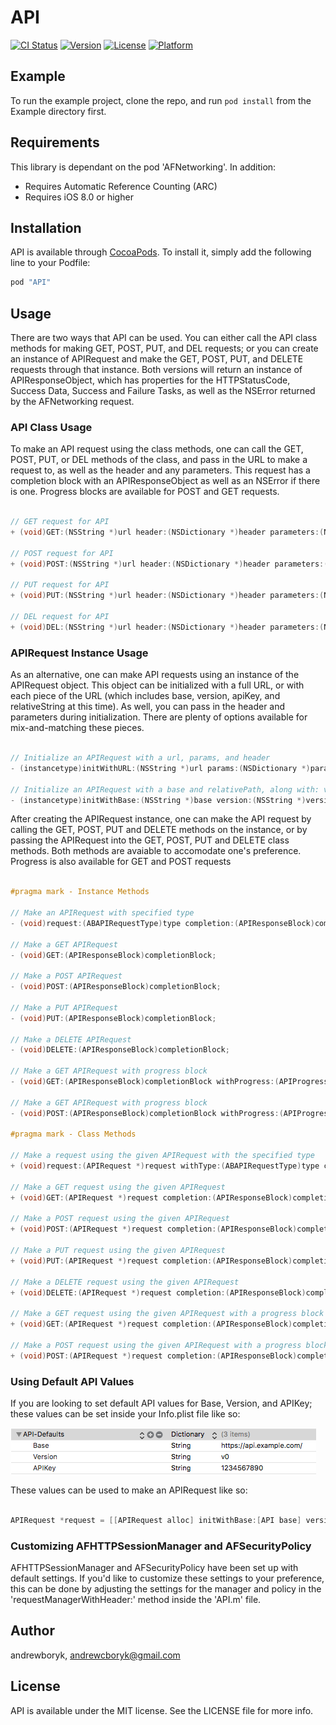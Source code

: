 # API

[![CI Status](http://img.shields.io/travis/andrewboryk/API.svg?style=flat)](https://travis-ci.org/andrewboryk/API)
[![Version](https://img.shields.io/cocoapods/v/API.svg?style=flat)](http://cocoapods.org/pods/API)
[![License](https://img.shields.io/cocoapods/l/API.svg?style=flat)](http://cocoapods.org/pods/API)
[![Platform](https://img.shields.io/cocoapods/p/API.svg?style=flat)](http://cocoapods.org/pods/API)

## Example

To run the example project, clone the repo, and run `pod install` from the Example directory first.

## Requirements

This library is dependant on the pod 'AFNetworking'. In addition:

* Requires Automatic Reference Counting (ARC)
* Requires iOS 8.0 or higher

## Installation

API is available through [CocoaPods](http://cocoapods.org). To install
it, simply add the following line to your Podfile:

```ruby
pod "API"
```

## Usage

There are two ways that API can be used. You can either call the API class methods for making GET, POST, PUT, and DEL requests; or you can create an instance of APIRequest and make the GET, POST, PUT, and DELETE requests through that instance. Both versions will return an instance of APIResponseObject, which has properties for the HTTPStatusCode, Success Data, Success and Failure Tasks, as well as the NSError returned by the AFNetworking request.

### API Class Usage

To make an API request using the class methods, one can call the GET, POST, PUT, or DEL methods of the class, and pass in the URL to make a request to, as well as the header and any parameters. This request has a completion block with an APIResponseObject as well as an NSError if there is one. Progress blocks are available for POST and GET requests.

```objective-c

// GET request for API
+ (void)GET:(NSString *)url header:(NSDictionary *)header parameters:(NSDictionary *)params progress:(APIProgressBlock)progressBlock completion:(APIResponseBlock)completionBlock;

// POST request for API
+ (void)POST:(NSString *)url header:(NSDictionary *)header parameters:(NSDictionary *)params progress:(APIProgressBlock)progressBlock completion:(APIResponseBlock)completionBlock;

// PUT request for API
+ (void)PUT:(NSString *)url header:(NSDictionary *)header parameters:(NSDictionary *)params completion:(APIResponseBlock)completionBlock;

// DEL request for API
+ (void)DEL:(NSString *)url header:(NSDictionary *)header parameters:(NSDictionary *)params completion:(APIResponseBlock)completionBlock;

```

### APIRequest Instance Usage

As an alternative, one can make API requests using an instance of the APIRequest object. This object can be initialized with a full URL, or with each piece of the URL (which includes base, version, apiKey, and relativeString at this time). As well, you can pass in the header and parameters during initialization. There are plenty of options available for mix-and-matching these pieces.

```objective-c

// Initialize an APIRequest with a url, params, and header
- (instancetype)initWithURL:(NSString *)url params:(NSDictionary *)params header:(NSDictionary *)header;

// Initialize an APIRequest with a base and relativePath, along with: version, apiKey, params, header
- (instancetype)initWithBase:(NSString *)base version:(NSString *)version apiKey:(NSString *)apiKey relativePath:(NSString *)relativePath params:(NSDictionary *)params header:(NSDictionary *)header;

```

After creating the APIRequest instance, one can make the API request by calling the GET, POST, PUT and DELETE methods on the instance, or by passing the APIRequest into the GET, POST, PUT and DELETE class methods. Both methods are avaiable to accomodate one's preference. Progress is also available for GET and POST requests

```objective-c

#pragma mark - Instance Methods

// Make an APIRequest with specified type
- (void)request:(ABAPIRequestType)type completion:(APIResponseBlock)completionBlock;

// Make a GET APIRequest
- (void)GET:(APIResponseBlock)completionBlock;

// Make a POST APIRequest
- (void)POST:(APIResponseBlock)completionBlock;

// Make a PUT APIRequest
- (void)PUT:(APIResponseBlock)completionBlock;

// Make a DELETE APIRequest
- (void)DELETE:(APIResponseBlock)completionBlock;

// Make a GET APIRequest with progress block
- (void)GET:(APIResponseBlock)completionBlock withProgress:(APIProgressBlock)progressBlock;

// Make a GET APIRequest with progress block
- (void)POST:(APIResponseBlock)completionBlock withProgress:(APIProgressBlock)progressBlock;

#pragma mark - Class Methods

// Make a request using the given APIRequest with the specified type
+ (void)request:(APIRequest *)request withType:(ABAPIRequestType)type completion:(APIResponseBlock)completionBlock;

// Make a GET request using the given APIRequest
+ (void)GET:(APIRequest *)request completion:(APIResponseBlock)completionBlock;

// Make a POST request using the given APIRequest
+ (void)POST:(APIRequest *)request completion:(APIResponseBlock)completionBlock;

// Make a PUT request using the given APIRequest
+ (void)PUT:(APIRequest *)request completion:(APIResponseBlock)completionBlock;

// Make a DELETE request using the given APIRequest
+ (void)DELETE:(APIRequest *)request completion:(APIResponseBlock)completionBlock;

// Make a GET request using the given APIRequest with a progress block
+ (void)GET:(APIRequest *)request completion:(APIResponseBlock)completionBlock withProgress:(APIProgressBlock)progressBlock;

// Make a POST request using the given APIRequest with a progress block
+ (void)POST:(APIRequest *)request completion:(APIResponseBlock)completionBlock withProgress:(APIProgressBlock)progressBlock;

```

### Using Default API Values

If you are looking to set default API values for Base, Version, and APIKey; these values can be set inside your Info.plist file like so:

![alt tag](API_PList_Example.png)

These values can be used to make an APIRequest like so:

```objective-c

APIRequest *request = [[APIRequest alloc] initWithBase:[API base] version:[API version] apiKey:[API apiKey] relativePath:@"/test/"];

```

### Customizing AFHTTPSessionManager and AFSecurityPolicy

AFHTTPSessionManager and AFSecurityPolicy have been set up with default settings. If you'd like to customize these settings to your preference, this can be done by adjusting the settings for the manager and policy in the 'requestManagerWithHeader:' method inside the 'API.m' file.

## Author

andrewboryk, andrewcboryk@gmail.com

## License

API is available under the MIT license. See the LICENSE file for more info.
